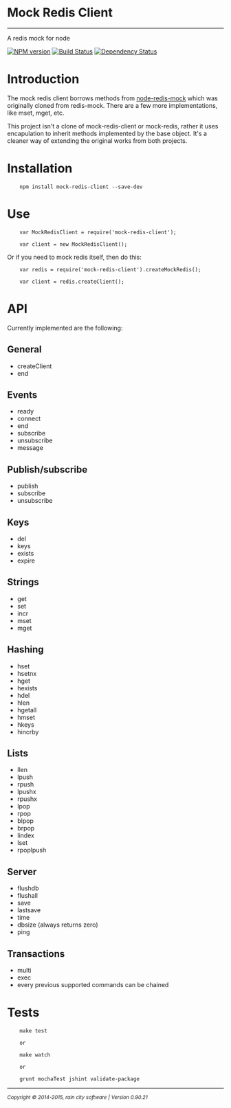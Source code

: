 # Mock Redis Client
- - -

A redis mock for node

[![NPM version](https://badge.fury.io/js/mock-redis-client.svg)](http://badge.fury.io/js/mock-redis-client) [![Build Status](https://travis-ci.org/darrylwest/mock-redis-client.svg?branch=develop)](https://travis-ci.org/darrylwest/mock-redis-client) [![Dependency Status](https://david-dm.org/darrylwest/mock-redis-client.svg)](https://david-dm.org/darrylwest/mock-redis-client)

# Introduction

The mock redis client borrows methods from [node-redis-mock](https://github.com/darrylwest/mock-redis-client) which was originally cloned from redis-mock.  There are a few more implementations, like mset, mget, etc.

This project isn't a clone of mock-redis-client or mock-redis, rather it uses encapulation to inherit methods implemented by the base object.  It's a cleaner way of extending the original works from both projects.

# Installation

~~~
	npm install mock-redis-client --save-dev
~~~

# Use

~~~
	var MockRedisClient = require('mock-redis-client');

    var client = new MockRedisClient();
~~~

Or if you need to mock redis itself, then do this:

~~~
    var redis = require('mock-redis-client').createMockRedis();

    var client = redis.createClient();
~~~

# API

Currently implemented are the following:

## General

* createClient
* end

## Events

* ready
* connect
* end
* subscribe
* unsubscribe
* message

## Publish/subscribe
* publish
* subscribe
* unsubscribe

## Keys
* del
* keys
* exists
* expire

## Strings
* get
* set
* incr
* mset
* mget

## Hashing
* hset
* hsetnx
* hget
* hexists
* hdel
* hlen
* hgetall
* hmset
* hkeys
* hincrby

## Lists
* llen
* lpush
* rpush
* lpushx
* rpushx
* lpop
* rpop
* blpop
* brpop
* lindex
* lset
* rpoplpush

## Server
* flushdb
* flushall
* save
* lastsave
* time
* dbsize (always returns zero)
* ping

## Transactions
* multi
* exec
* every previous supported commands can be chained

# Tests

~~~
    make test

    or

    make watch

    or

    grunt mochaTest jshint validate-package
~~~

- - -
<p><small><em>Copyright © 2014-2015, rain city software | Version 0.90.21</em></small></p>

